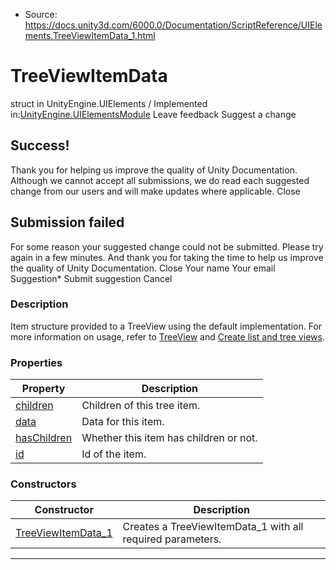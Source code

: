 * Source: https://docs.unity3d.com/6000.0/Documentation/ScriptReference/UIElements.TreeViewItemData_1.html

# TreeViewItemData<T0>
struct in UnityEngine.UIElements
/
Implemented in:[UnityEngine.UIElementsModule](https://docs.unity3d.com/6000.0/Documentation/ScriptReference/UnityEngine.UIElementsModule.html)
Leave feedback
Suggest a change
## Success!
Thank you for helping us improve the quality of Unity Documentation. Although we cannot accept all submissions, we do read each suggested change from our users and will make updates where applicable.
Close
## Submission failed
For some reason your suggested change could not be submitted. Please <a>try again</a> in a few minutes. And thank you for taking the time to help us improve the quality of Unity Documentation.
Close
Your name Your email Suggestion* Submit suggestion
Cancel
### Description
Item structure provided to a TreeView using the default implementation. For more information on usage, refer to [TreeView](https://docs.unity3d.com/6000.0/Documentation/Manual/UIE-uxml-element-TreeView.html) and [Create list and tree views](https://docs.unity3d.com/6000.0/Documentation/Manual/UIE-ListView-TreeView.html). 
### Properties
Property | Description  
---|---  
[children](https://docs.unity3d.com/6000.0/Documentation/ScriptReference/UIElements.TreeViewItemData_1-children.html) |  Children of this tree item.   
[data](https://docs.unity3d.com/6000.0/Documentation/ScriptReference/UIElements.TreeViewItemData_1-data.html) |  Data for this item.   
[hasChildren](https://docs.unity3d.com/6000.0/Documentation/ScriptReference/UIElements.TreeViewItemData_1-hasChildren.html) |  Whether this item has children or not.   
[id](https://docs.unity3d.com/6000.0/Documentation/ScriptReference/UIElements.TreeViewItemData_1-id.html) |  Id of the item.   
### Constructors
Constructor | Description  
---|---  
[TreeViewItemData_1](https://docs.unity3d.com/6000.0/Documentation/ScriptReference/UIElements.TreeViewItemData_1-ctor.html) |  Creates a TreeViewItemData_1 with all required parameters.   
* * *
